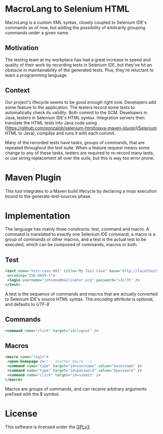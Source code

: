 # MacroLang to Selenium HTML #

MacroLang is a custom XML syntax, closely coupled to Selenium IDE's commands
as of now, but adding the possibility of arbitrarily grouping commands under
a given name.

## Motivation ##

The testing team at my workplace has had a great increase in speed and quality
of their work by recording tests in Selenium IDE, but they've hit an obstacle
in maintainability of the generated tests. Plus, they're reluctant to learn a
programming language.

## Context ##

Our project's lifecycle seems to be _good enough_ right now. Developers add
some feature to the application. The testers record some tests to
automatically check its validity. Both commit to the SCM. Developers in Java,
testers in Selenium IDE's HTML syntax. Integration servers then translate the
HTML tests into Java code using
[https://github.com/gonzalob/selenium-htmltojava-maven-plugin](Selenium HTML to Java), 
compiles and runs it with each commit.

Many of the recorded tests have tasks, groups of commands, that are repeated
throughout the test suite. When a feature request means some change to any of
these tasks, testers are required to re-record many tests, or use string
replacement all over the suite, but this is way too error prone.

# Maven Plugin #

This tool integrates to a Maven build lifecycle by declaring a mojo execution
bound to the generate-test-sources phase.

# Implementation #

The language has mainly three constructs: test, command and macro. A command
is translated to exactly one Selenium IDE command, a macro is a group of
commands or other macros, and a test is the actual test to be executed, which
can be composed of commands, macros or both.

## Test ##

```xml
<test name="test-case-001" title="My Test Case" base="http://localhost"
 encoding="ISO-8859-1">
 <login username="johndoe@mailinator.org" password="s3cr3t" />
</test>
```

A test is the sequence of commands and macros that are actually converted to
Selenium IDE's source HTML syntax.
The _encoding_ attribute is optional, and defaults to *UTF-8*

## Commands ##
```xml
<command name="click" target="id=logout" />
```

## Macros ##
```xml
<macro name="login">
 <open-homepage /><!-- another macro -->
 <command name="type" target="id=username" value="$username" />
 <command name="type" target="id=password" value="$password" />
 <command name="click" target="id=submit" />
</macro>
```

Macros are groups of commands, and can receive arbitrary arguments prefixed
with the $ symbol.

# License #
This software is licensed under the [GPLv3](http://www.gnu.org/licenses/gpl.txt).

